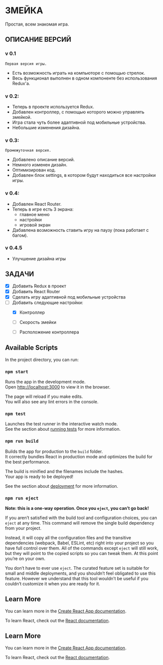 # ЗМЕЙКА
Простая, всем знакомая игра.

## ОПИСАНИЕ ВЕРСИЙ 

### v 0.1
    Первая версия игры. 
* Есть возможность играть на компьюторе с помощью стрелок. 
* Весь функционал выполнен в одном компоненте без использования Redux'a.

### v 0.2: 
* Теперь в проекте используется Redux.
* Добавлен контроллер, с помощью которого можно управлять змейкой. 
* Игра стала чуть более адаптивной под мобильные устройства. 
* Небольшие изменения дизайна.

### v 0.3: 
    Промежуточная версия. 
* Добавлено описание версий.
* Немного изменен дизайн. 
* Оптимизирован код. 
* Добавлен блок settings, в котором будут находиться все настройки игры.
  
### v 0.4:  
* Добавлен React Router.
* Теперь в игре есть 3 экрана:
    * главное меню
    * настройки
    * игровой экран 
* Дабавлена возможность ставить игру на паузу (пока работает с багом). 

### v 0.4.5
* Улучшение дизайна игры

## ЗАДАЧИ

- [X] Добавить Redux в проект
- [X] Добавить React Router
- [X] Сделать игру адаптивной под мобильные устройства
- [ ] Добавить следующие настройки:
    - [X] Контроллер
    - [ ] Скорость змейки
    - [ ] Расположение контроллера

     

  
## Available Scripts

In the project directory, you can run:

### `npm start`

Runs the app in the development mode.\
Open [http://localhost:3000](http://localhost:3000) to view it in the browser.

The page will reload if you make edits.\
You will also see any lint errors in the console.

### `npm test`

Launches the test runner in the interactive watch mode.\
See the section about [running tests](https://facebook.github.io/create-react-app/docs/running-tests) for more information.

### `npm run build`

Builds the app for production to the `build` folder.\
It correctly bundles React in production mode and optimizes the build for the best performance.

The build is minified and the filenames include the hashes.\
Your app is ready to be deployed!

See the section about [deployment](https://facebook.github.io/create-react-app/docs/deployment) for more information.

### `npm run eject`

**Note: this is a one-way operation. Once you `eject`, you can’t go back!**

If you aren’t satisfied with the build tool and configuration choices, you can `eject` at any time. This command will remove the single build dependency from your project.

Instead, it will copy all the configuration files and the transitive dependencies (webpack, Babel, ESLint, etc) right into your project so you have full control over them. All of the commands except `eject` will still work, but they will point to the copied scripts so you can tweak them. At this point you’re on your own.

You don’t have to ever use `eject`. The curated feature set is suitable for small and middle deployments, and you shouldn’t feel obligated to use this feature. However we understand that this tool wouldn’t be useful if you couldn’t customize it when you are ready for it.

## Learn More

You can learn more in the [Create React App documentation](https://facebook.github.io/create-react-app/docs/getting-started).

To learn React, check out the [React documentation](https://reactjs.org/).

## Learn More

You can learn more in the [Create React App documentation](https://facebook.github.io/create-react-app/docs/getting-started).

To learn React, check out the [React documentation](https://reactjs.org/).
